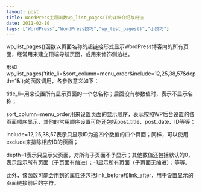 ```yaml
---
layout: post
title: WordPress主题函数wp_list_pages()的详细介绍与用法		
date: 2011-02-10
tags: ["WordPress","WordPress技巧","wp_list_pages()","小技巧"]
---
```


wp_list_pages()函数以页面名称的超链接形式显示WordPress博客内的所有页面，经常用来建立顶端导航页面，或用来修饰侧边栏。

形如wp_list_pages('title_li=&sort_column=menu_order&include=12,25,38,57&depth=1&');的函数调用，各参数意义如下：

title_li=用来设置所有显示页面的一个总名称；后面没有参数值时，表示不显示名称；

sort_column=menu_order用来设置页面的显示顺序，表示按照WP后台设置的各页面顺序显示，其他的常用顺序设置可能还包括post_title、post_date、ID等等；

include=12,25,38,57表示只显示ID为这四个数值的四个页面；同样，可以使用exclude来排除相应ID的页面；

depth=1表示只显示父页面，对所有子页面不予显示；其他数值还包括默认的0，表示显示所有页面（子页面有缩进）；-1显示所有页面（子页面无缩进）；等等。

此外，该函数可能会用到的属性还包括link_before和link_after，用于设置显示的页面链接前后的字符。		